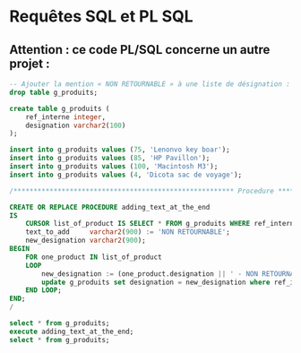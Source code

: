 # Requêtes SQL et PL SQL

<!-- requête de base : CRUD pour chaque entité -->

<!-- Création des entités -->

<!-- Insertion des données -->

## Attention : ce code PL/SQL concerne un autre projet :

```sql
-- Ajouter la mention « NON RETOURNABLE » à une liste de désignation :
drop table g_produits;

create table g_produits (
    ref_interne integer,
    designation varchar2(100)
);

insert into g_produits values (75, 'Lenonvo key boar');
insert into g_produits values (85, 'HP Pavillon');
insert into g_produits values (100, 'Macintosh M3');
insert into g_produits values (4, 'Dicota sac de voyage');

/******************************************************* Procedure *********************************************************/

CREATE OR REPLACE PROCEDURE adding_text_at_the_end
IS
	CURSOR list_of_product IS SELECT * FROM g_produits WHERE ref_interne in (75, 100);
	text_to_add     varchar2(900) := 'NON RETOURNABLE';
	new_designation varchar2(900);
BEGIN
    FOR one_product IN list_of_product
    LOOP
    	new_designation := (one_product.designation || ' - NON RETOURNABLE');
		update g_produits set designation = new_designation where ref_interne = one_product.ref_interne;
    END LOOP;
END;
/

select * from g_produits;
execute adding_text_at_the_end;
select * from g_produits;
```
